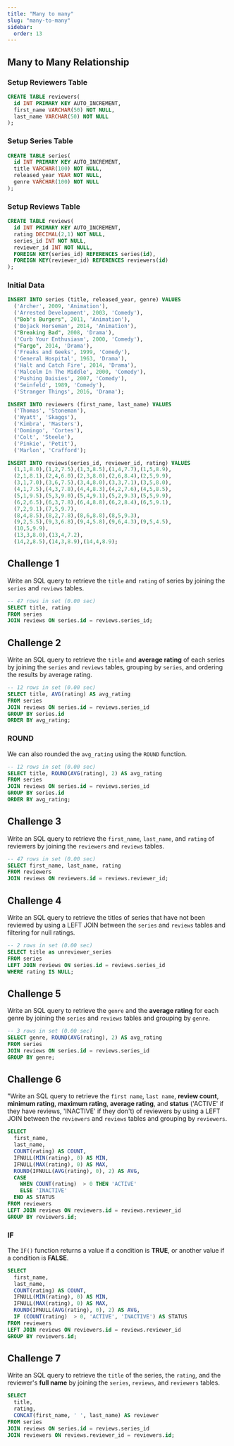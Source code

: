 ```yaml
---
title: "Many to many"
slug: "many-to-many"
sidebar:
  order: 13
---
```


## Many to Many Relationship

### Setup Reviewers Table

```sql
CREATE TABLE reviewers(
  id INT PRIMARY KEY AUTO_INCREMENT,
  first_name VARCHAR(50) NOT NULL,
  last_name VARCHAR(50) NOT NULL
);
```

### Setup Series Table

```sql
CREATE TABLE series(
  id INT PRIMARY KEY AUTO_INCREMENT,
  title VARCHAR(100) NOT NULL,
  released_year YEAR NOT NULL,
  genre VARCHAR(100) NOT NULL
);
```

### Setup Reviews Table

```sql
CREATE TABLE reviews(
  id INT PRIMARY KEY AUTO_INCREMENT,
  rating DECIMAL(2,1) NOT NULL,
  series_id INT NOT NULL,
  reviewer_id INT NOT NULL,
  FOREIGN KEY(series_id) REFERENCES series(id),
  FOREIGN KEY(reviewer_id) REFERENCES reviewers(id)
);
```

### Initial Data

```sql
INSERT INTO series (title, released_year, genre) VALUES
  ('Archer', 2009, 'Animation'),
  ('Arrested Development', 2003, 'Comedy'),
  ("Bob's Burgers", 2011, 'Animation'),
  ('Bojack Horseman', 2014, 'Animation'),
  ("Breaking Bad", 2008, 'Drama'),
  ('Curb Your Enthusiasm', 2000, 'Comedy'),
  ("Fargo", 2014, 'Drama'),
  ('Freaks and Geeks', 1999, 'Comedy'),
  ('General Hospital', 1963, 'Drama'),
  ('Halt and Catch Fire', 2014, 'Drama'),
  ('Malcolm In The Middle', 2000, 'Comedy'),
  ('Pushing Daisies', 2007, 'Comedy'),
  ('Seinfeld', 1989, 'Comedy'),
  ('Stranger Things', 2016, 'Drama');
```

```sql
INSERT INTO reviewers (first_name, last_name) VALUES
  ('Thomas', 'Stoneman'),
  ('Wyatt', 'Skaggs'),
  ('Kimbra', 'Masters'),
  ('Domingo', 'Cortes'),
  ('Colt', 'Steele'),
  ('Pinkie', 'Petit'),
  ('Marlon', 'Crafford');
```

```sql
INSERT INTO reviews(series_id, reviewer_id, rating) VALUES
  (1,1,8.0),(1,2,7.5),(1,3,8.5),(1,4,7.7),(1,5,8.9),
  (2,1,8.1),(2,4,6.0),(2,3,8.0),(2,6,8.4),(2,5,9.9),
  (3,1,7.0),(3,6,7.5),(3,4,8.0),(3,3,7.1),(3,5,8.0),
  (4,1,7.5),(4,3,7.8),(4,4,8.3),(4,2,7.6),(4,5,8.5),
  (5,1,9.5),(5,3,9.0),(5,4,9.1),(5,2,9.3),(5,5,9.9),
  (6,2,6.5),(6,3,7.8),(6,4,8.8),(6,2,8.4),(6,5,9.1),
  (7,2,9.1),(7,5,9.7),
  (8,4,8.5),(8,2,7.8),(8,6,8.8),(8,5,9.3),
  (9,2,5.5),(9,3,6.8),(9,4,5.8),(9,6,4.3),(9,5,4.5),
  (10,5,9.9),
  (13,3,8.0),(13,4,7.2),
  (14,2,8.5),(14,3,8.9),(14,4,8.9);
```

## Challenge 1

Write an SQL query to retrieve the `title` and `rating` of series by joining the `series` and `reviews` tables.

```sql
-- 47 rows in set (0.00 sec)
SELECT title, rating
FROM series
JOIN reviews ON series.id = reviews.series_id;
```

## Challenge 2

Write an SQL query to retrieve the `title` and **average rating** of each series by joining the `series` and `reviews` tables, grouping by `series`, and ordering the results by average rating.

```sql
-- 12 rows in set (0.00 sec)
SELECT title, AVG(rating) AS avg_rating
FROM series
JOIN reviews ON series.id = reviews.series_id
GROUP BY series.id
ORDER BY avg_rating;
```

### ROUND

We can also rounded the `avg_rating` using the `ROUND` function.

```sql
-- 12 rows in set (0.00 sec)
SELECT title, ROUND(AVG(rating), 2) AS avg_rating
FROM series
JOIN reviews ON series.id = reviews.series_id
GROUP BY series.id
ORDER BY avg_rating;
```

## Challenge 3

Write an SQL query to retrieve the `first_name`, `last_name`, and `rating` of reviewers by joining the `reviewers` and `reviews` tables.

```sql
-- 47 rows in set (0.00 sec)
SELECT first_name, last_name, rating
FROM reviewers
JOIN reviews ON reviewers.id = reviews.reviewer_id;
```

## Challenge 4

Write an SQL query to retrieve the titles of series that have not been reviewed by using a LEFT JOIN between the `series` and `reviews` tables and filtering for null ratings.

```sql
-- 2 rows in set (0.00 sec)
SELECT title as unreviewer_series
FROM series
LEFT JOIN reviews ON series.id = reviews.series_id
WHERE rating IS NULL;
```

## Challenge 5

Write an SQL query to retrieve the `genre` and the **average rating** for each genre by joining the `series` and `reviews` tables and grouping by `genre`.

```sql
-- 3 rows in set (0.00 sec)
SELECT genre, ROUND(AVG(rating), 2) AS avg_rating
FROM series
JOIN reviews ON series.id = reviews.series_id
GROUP BY genre;
```

## Challenge 6

"Write an SQL query to retrieve the `first name`, `last name`, **review count**, **minimum rating**, **maximum rating**, **average rating**, and **status** ('ACTIVE' if they have reviews, 'INACTIVE' if they don't) of reviewers by using a LEFT JOIN between the `reviewers` and `reviews` tables and grouping by `reviewers`.

```sql
SELECT
  first_name,
  last_name,
  COUNT(rating) AS COUNT,
  IFNULL(MIN(rating), 0) AS MIN,
  IFNULL(MAX(rating), 0) AS MAX,
  ROUND(IFNULL(AVG(rating), 0), 2) AS AVG,
  CASE
    WHEN COUNT(rating)  > 0 THEN 'ACTIVE'
    ELSE 'INACTIVE'
  END AS STATUS
FROM reviewers
LEFT JOIN reviews ON reviewers.id = reviews.reviewer_id
GROUP BY reviewers.id;
```

### IF

The `IF()` function returns a value if a condition is **TRUE**, or another value if a condition is **FALSE**.

```sql
SELECT
  first_name,
  last_name,
  COUNT(rating) AS COUNT,
  IFNULL(MIN(rating), 0) AS MIN,
  IFNULL(MAX(rating), 0) AS MAX,
  ROUND(IFNULL(AVG(rating), 0), 2) AS AVG,
  IF (COUNT(rating)  > 0, 'ACTIVE', 'INACTIVE') AS STATUS
FROM reviewers
LEFT JOIN reviews ON reviewers.id = reviews.reviewer_id
GROUP BY reviewers.id;
```

## Challenge 7

Write an SQL query to retrieve the `title` of the series, the `rating`, and the reviewer's **full name** by joining the `series`, `reviews`, and `reviewers` tables.

```sql
SELECT
  title,
  rating,
  CONCAT(first_name, ' ', last_name) AS reviewer
FROM series
JOIN reviews ON series.id = reviews.series_id
JOIN reviewers ON reviews.reviewer_id = reviewers.id;
```

